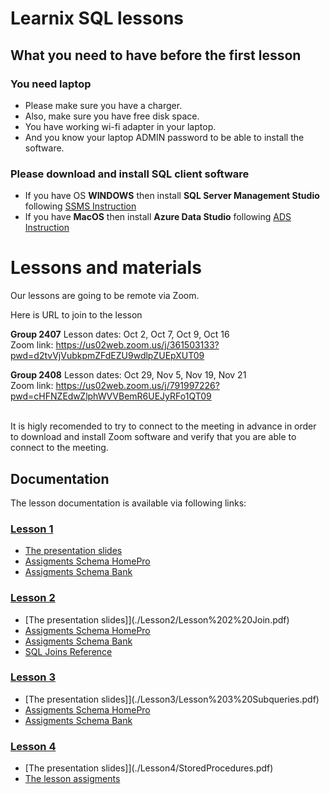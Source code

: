 # Learnix SQL lessons


## What you need to have before the first lesson 
### You need laptop
- Please make sure you have a charger. 
- Also, make sure you have free disk space. 
- You have working wi-fi adapter in your laptop. 
- And you know your laptop ADMIN password to be able to install the software.

### Please download and install SQL client software
- If you have OS <b>WINDOWS</b> then install <b>SQL Server Management Studio</b> following [SSMS Instruction](SQLServerManagementStudioInstallation.md) 
- If you have <b>MacOS</b> then install <b>Azure Data Studio</b> following [ADS Instruction](AzureDataStudio.md)


# Lessons and materials

Our lessons are going to be remote via Zoom. 

Here is URL to join to the lesson
<br>

<b>Group 2407</b> Lesson dates: Oct 2, Oct 7, Oct 9, Oct 16
<br>
Zoom link:
https://us02web.zoom.us/j/361503133?pwd=d2tvVjVubkpmZFdEZU9wdlpZUEpXUT09
<br>

<b>Group 2408</b> Lesson dates: Oct 29, Nov 5, Nov 19, Nov 21
<br>
Zoom link:
https://us02web.zoom.us/j/791997226?pwd=cHFNZEdwZlphWVVBemR6UEJyRFo1QT09 

<br>
It is higly recomended to try to connect to the meeting in advance in order to download and install Zoom software and verify that you are able to connect to the meeting.


## Documentation
The lesson documentation is available via following links:
### [Lesson 1](./Lesson1)
- [The presentation slides](./Lesson1/Lesson%201%20Database.pdf)
- [Assigments Schema HomePro](./Lesson1/Schema%20HomePro.pdf)
- [Assigments Schema Bank](./Lesson1/Schema%20Bank.pdf)

### [Lesson 2](./Lesson2)
- [The presentation slides]](./Lesson2/Lesson%202%20Join.pdf)
- [Assigments Schema HomePro](./Lesson2/Lesson%202%20HomePro%20Assigment.pdf)
- [Assigments Schema Bank](./Lesson2/Lesson%202%20Bank%20Assigment.pdf)
- [SQL Joins Reference](./Lesson2/Visual_SQL_JOINS_orig.jpg)

### [Lesson 3](./Lesson3)
- [The presentation slides]](./Lesson3/Lesson%203%20Subqueries.pdf)
- [Assigments Schema HomePro](./Lesson3/Lesson%203%20HomePro%20Assigment.pdf)
- [Assigments Schema Bank](./Lesson3/Lesson%203%20Bank%20Assigment.pdf)

### [Lesson 4](./Lesson4)
- [The presentation slides]](./Lesson4/StoredProcedures.pdf)
- [The lesson assigments](./Lesson4/SP_Tasks.pdf)

